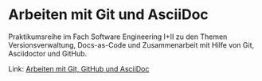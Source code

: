 # Arbeiten mit Git und AsciiDoc
Praktikumsreihe im Fach Software Engineering I+II zu den Themen Versionsverwaltung, Docs-as-Code und Zusammenarbeit mit Hilfe von Git, Asciidoctor und GitHub.

Link: [Arbeiten mit Git, GitHub und AsciiDoc](https://www.informatik.htw-dresden.de/~zirkelba/praktika/se/arbeiten-mit-git-und-asciidoc/)
